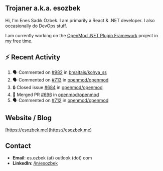 ##  Trojaner a.k.a. esozbek
Hi, I'm Enes Sadık Özbek. I am primarily a React & .NET developer. I also occasionally do DevOps stuff.

I am currently working on the [OpenMod .NET Plugin Framework](https://github.com/openmod/openmod) project in my free time. 

## :zap: Recent Activity

<!--START_SECTION:activity-->
1. 🗣 Commented on [#982](https://github.com/bmaltais/kohya_ss/issues/982) in [bmaltais/kohya_ss](https://github.com/bmaltais/kohya_ss)
2. 🗣 Commented on [#713](https://github.com/openmod/openmod/issues/713) in [openmod/openmod](https://github.com/openmod/openmod)
3. 🔒 Closed issue [#684](https://github.com/openmod/openmod/issues/684) in [openmod/openmod](https://github.com/openmod/openmod)
4. 🎉 Merged PR [#696](https://github.com/openmod/openmod/pull/696) in [openmod/openmod](https://github.com/openmod/openmod)
5. 🗣 Commented on [#712](https://github.com/openmod/openmod/issues/712) in [openmod/openmod](https://github.com/openmod/openmod)
<!--END_SECTION:activity-->

## Website / Blog
[https://esozbek.me](https://esozbek.me)

## Contact
- **Email**: es.ozbek (at) outlook (dot) com
- **LinkedIn**: [/in/esozbek](https://linkedin.com/in/esozbek)
